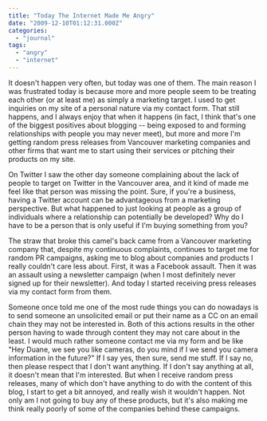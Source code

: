 ```yaml
---
title: "Today The Internet Made Me Angry"
date: "2009-12-10T01:12:31.000Z"
categories: 
  - "journal"
tags: 
  - "angry"
  - "internet"
---
```


It doesn't happen very often, but today was one of them. The main reason I was frustrated today is because more and more people seem to be treating each other (or at least me) as simply a marketing target. I used to get inquiries on my site of a personal nature via my contact form. That still happens, and I always enjoy that when it happens (in fact, I think that's one of the biggest positives about blogging -- being exposed to and forming relationships with people you may never meet), but more and more I'm getting random press releases from Vancouver marketing companies and other firms that want me to start using their services or pitching their products on my site.

On Twitter I saw the other day someone complaining about the lack of people to target on Twitter in the Vancouver area, and it kind of made me feel like that person was missing the point. Sure, if you're a business, having a Twitter account can be advantageous from a marketing perspective. But what happened to just looking at people as a group of individuals where a relationship can potentially be developed? Why do I have to be a person that is only useful if I'm buying something from you?

The straw that broke this camel's back came from a Vancouver marketing company that, despite my continuous complaints, continues to target me for random PR campaigns, asking me to blog about companies and products I really couldn't care less about. First, it was a Facebook assault. Then it was an assault using a newsletter campaign (when I most definitely never signed up for their newsletter). And today I started receiving press releases via my contact form from them.

Someone once told me one of the most rude things you can do nowadays is to send someone an unsolicited email or put their name as a CC on an email chain they may not be interested in. Both of this actions results in the other person having to wade through content they may not care about in the least. I would much rather someone contact me via my form and be like "Hey Duane, we see you like cameras, do you mind if I we send you camera information in the future?" If I say yes, then sure, send me stuff. If I say no, then please respect that I don't want anything. If I don't say anything at all, it doesn't mean that I'm interested. But when I receive random press releases, many of which don't have anything to do with the content of this blog, I start to get a bit annoyed, and really wish it wouldn't happen. Not only am I not going to buy any of these products, but it's also making me think really poorly of some of the companies behind these campaigns.
